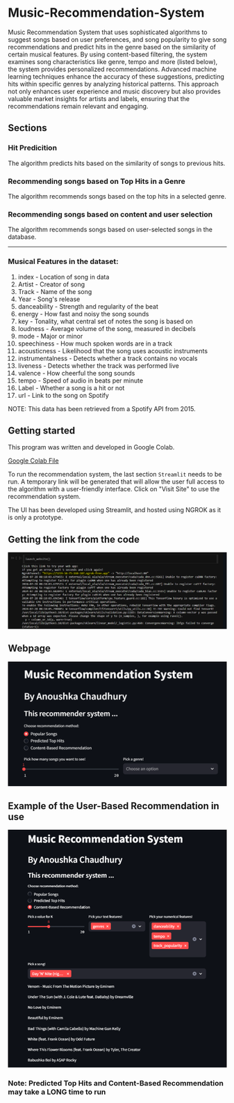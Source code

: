 # Music-Recommendation-System
Music Recommendation System that uses sophisticated algorithms to suggest songs based on user preferences, and song popularity to give song recommendations and predict hits in the genre based on the similarity of certain musical features. By using content-based filtering, the system examines song characteristics like genre, tempo and more (listed below), the system provides personalized recommendations. Advanced machine learning techniques enhance the accuracy of these suggestions, predicting hits within specific genres by analyzing historical patterns. This approach not only enhances user experience and music discovery but also provides valuable market insights for artists and labels, ensuring that the recommendations remain relevant and engaging.

<h2> Sections </h2>

### Hit Predicition
The algorithm predicts hits based on the similarity of songs to previous hits.

### Recommending songs based on Top Hits in a Genre
The algorithm recommends songs based on the top hits in a selected genre.

### Recommending songs based on content and user selection
The algorithm recommends songs based on user-selected songs in the database.

---

### Musical Features in the dataset:
1. index - Location of song in data
2. Artist - Creator of song
3. Track - Name of the song
4. Year - Song's release
5. danceability - Strength and regularity of the beat
6. energy - How fast and noisy the song sounds
7. key - Tonality, what central set of notes the song is based on
8. loudness - Average volume of the song, measured in decibels
9. mode - Major or minor
10. speechiness - How much spoken words are in a track
11. acousticness - Likelihood that the song uses acoustic instruments
12. instrumentalness - Detects whether a track contains no vocals
13. liveness - Detects whether the track was performed live
14. valence - How cheerful the song sounds
15. tempo - Speed of audio in beats per minute
16. Label - Whether a song is a hit or not
17. url - Link to the song on Spotify

NOTE: This data has been retrieved from a Spotify API from 2015.


<h2> Getting started </h2>
This program was written and developed in Google Colab. 

[Google Colab File](https://colab.research.google.com/drive/1-vvmK2xOUnXCVCFMyKVvP9KfIBNc3vNm?usp=sharing)



To run the recommendation system, the last section ```Streamlit``` needs to be run. 
A temporary link will be generated that will allow the user full access to the algorithm with a user-friendly interface.
Click on "Visit Site" to use the recommendation system.

The UI has been developed using Streamlit, and hosted using NGROK as it is only a prototype.

## Getting the link from the code
![Local Host](link-to-website.png)

## Webpage
![Webpage](index.png)

## Example of the User-Based Recommendation in use
![Content-Based Recommendation](content-filtering.png)

<h3><span style=color: "red">Note: </span>Predicted Top Hits and Content-Based Recommendation may take a LONG time to run</h3>
